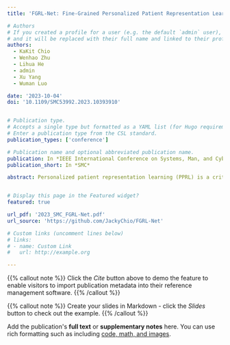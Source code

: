 ```yaml
---
title: 'FGRL-Net: Fine-Grained Personalized Patient Representation Learning for Clinical Risk Prediction Based on EHRs'

# Authors
# If you created a profile for a user (e.g. the default `admin` user), write the username (folder name) here
# and it will be replaced with their full name and linked to their profile.
authors:
  - KaKit Chio
  - Wenhao Zhu
  - Lihua He
  - admin
  - Xu Yang
  - Wuman Luo

date: '2023-10-04'
doi: '10.1109/SMC53992.2023.10393910'


# Publication type.
# Accepts a single type but formatted as a YAML list (for Hugo requirements).
# Enter a publication type from the CSL standard.
publication_types: ['conference']

# Publication name and optional abbreviated publication name.
publication: In *IEEE International Conference on Systems, Man, and Cybernetics*
publication_short: In *SMC*

abstract: Personalized patient representation learning (PPRL) is a critical element in clinical risk prediction. It aims to obtain a complete portrait of each patient based on Electronic Health Records (EHR). Although existing works have achieved remarkable progress in healthcare prediction, there are still three major issues. First, feature correlation is crucial for risk prediction, but it has not yet been fully exploited by existing works. Second, variation pattern of dynamic feature contains useful information about patient's physical status, but adaptive pattern recognition is still a challenge. Third, existing works usually adopt a two-stage embedding process to process each dimension of the EHR data. However, some useful low-level information for PPRL will be lost. To address these issues, in this paper, we propose a fine-grained PPRL architecture named FG RL- N et for clinical risk prediction based on EHR. Specifically, we propose a Medical Feature Correlation Detection Module (FCM) to effectively learn the feature correlations for each patient and a Temporal Variation Pattern Recognition Module (TVM) to effectively detect the variation patterns of each dynamic feature. Moreover, we design a Fine-Grained Representation Mechanism (FGRM) to preserve the low-level information (from both feature and visit dimensions) useful for risk prediction. In addition, in the stage of data preprocessing, We utilize generic medical classification knowledge to classify numerical dynamic data. We conduct the in-hospital mortality experiment and the decompensation experiment on a real-world dataset. The experiment results show that the FGRL-Net outperforms state-of-the-art approaches.


# Display this page in the Featured widget?
featured: true

url_pdf: '2023_SMC_FGRL-Net.pdf'
url_source: 'https://github.com/JackyChio/FGRL-Net'

# Custom links (uncomment lines below)
# links:
# - name: Custom Link
#   url: http://example.org

---
```



{{% callout note %}}
Click the _Cite_ button above to demo the feature to enable visitors to import publication metadata into their reference management software.
{{% /callout %}}

{{% callout note %}}
Create your slides in Markdown - click the _Slides_ button to check out the example.
{{% /callout %}}

Add the publication's **full text** or **supplementary notes** here. You can use rich formatting such as including [code, math, and images](https://docs.hugoblox.com/content/writing-markdown-latex/).
